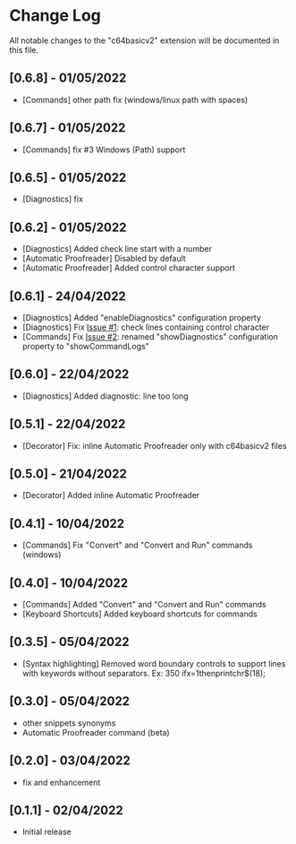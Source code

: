 # Change Log

All notable changes to the "c64basicv2" extension will be documented in this file.

## [0.6.8] - 01/05/2022

- [Commands] other path fix (windows/linux path with spaces)

## [0.6.7] - 01/05/2022

- [Commands] fix #3 Windows (Path) support

## [0.6.5] - 01/05/2022

- [Diagnostics] fix

## [0.6.2] - 01/05/2022

- [Diagnostics] Added check line start with a number
- [Automatic Proofreader] Disabled by default
- [Automatic Proofreader] Added control character support

## [0.6.1] - 24/04/2022

- [Diagnostics] Added "enableDiagnostics" configuration property
- [Diagnostics] Fix [Issue #1](https://github.com/gverduci/c64basicv2/issues/1): check lines containing control character
- [Commands] Fix [Issue #2](https://github.com/gverduci/c64basicv2/issues/2): renamed "showDiagnostics" configuration property to "showCommandLogs"

## [0.6.0] - 22/04/2022

- [Diagnostics] Added diagnostic: line too long

## [0.5.1] - 22/04/2022

- [Decorator] Fix: inline Automatic Proofreader only with c64basicv2 files

## [0.5.0] - 21/04/2022

- [Decorator] Added inline Automatic Proofreader

## [0.4.1] - 10/04/2022

- [Commands] Fix "Convert" and "Convert and Run" commands (windows)

## [0.4.0] - 10/04/2022

- [Commands] Added "Convert" and "Convert and Run" commands
- [Keyboard Shortcuts] Added keyboard shortcuts for commands

## [0.3.5] - 05/04/2022

- [Syntax highlighting] Removed word boundary controls to support lines with keywords without separators. Ex: 350 ifx=1thenprintchr$(18);

## [0.3.0] - 05/04/2022

- other snippets synonyms
- Automatic Proofreader command (beta)

## [0.2.0] - 03/04/2022

- fix and enhancement

## [0.1.1] - 02/04/2022

- Initial release
